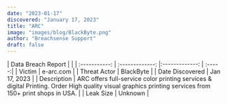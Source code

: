 ```yaml
---
date: "2023-01-17"
discovered: "January 17, 2023"
title: "ARC"
image: "images/blog/BlackByte.png"
author: "Breachsense Support"
draft: false
---
```


| Data Breach Report           |              | 
| :-----------: | :-------------:     |:-------------:    | :-----:|
| Victim      | e-arc.com      | 
| Threat Actor      | BlackByte      | 
| Date Discovered      | Jan 17, 2023      | 
| Description      | ARC offers full-service color printing services & digital Printing. Order High quality visual graphics printing services from 150+ print shops in USA.      | 
| Leak Size      | Unknown      | 

